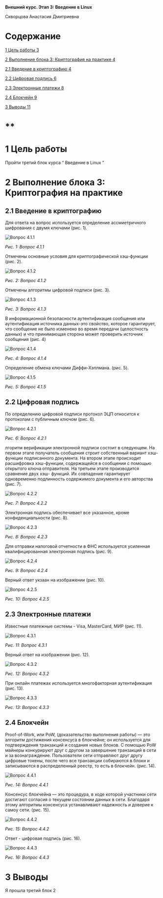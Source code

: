 ﻿**Внешний курс. Этап 3: Введение в Linux**

Скворцова Анастасия Дмитриевна
#
#
#
#
#
#
#
#
#
#
#
#
#
#
#
#
#
#
#
#

# Содержание
[1	Цель работы	3](#_toc198388951)

[2	Выполнение блока 3: Криптография на практике	4](#_toc198388952)

[2.1	Введение в криптографию	4](#_toc198388953)

[2.2	Цифровая подпись	6](#_toc198388954)

[2.3	Электронные платежи	8](#_toc198388955)

[2.4	Блокчейн	9](#_toc198388956)

[3	Выводы	11](#_toc198388957)


# <a name="_toc198388951"></a><a name="цель-работы"></a>**	
#
#
#
#
#
#
#
#
#

# **1	Цель работы**
Пройти третий блок курса “ Введение в Linux ”
#
#
#
#
#
#
#
#
#
#
#
#

# <a name="_toc198388952"></a><a name="xae11aa5677c021e61341e8f95a15355f8bb645a"></a>**2	Выполнение блока 3: Криптография на практике**
## <a name="_toc198388953"></a><a name="введение-в-криптографию"></a>**2.1	Введение в криптографию**
Для ответа на вопрос используется определение ассмиетричного шифрования с двумя ключами (рис. 1).

![Вопрос 4.1.1](Aspose.Words.225b1453-bd67-4e42-8a85-b6b3137d826c.001.png)

*Рис. 1: Вопрос 4.1.1*

Отмечены основные условия для криптографической хэш-функции (рис. 2).

![Вопрос 4.1.2](Aspose.Words.225b1453-bd67-4e42-8a85-b6b3137d826c.002.png)

*Рис. 2: Вопрос 4.1.2*

Отмечены алгоритмы цифровой подписи (рис. 3).

![Вопрос 4.1.3](Aspose.Words.225b1453-bd67-4e42-8a85-b6b3137d826c.003.png)

*Рис. 3: Вопрос 4.1.3*

В информационной безопасности аутентификация сообщения или аутентификация источника данных-это свойство, которое гарантирует, что сообщение не было изменено во время передачи (целостность данных) и что принимающая сторона может проверить источник сообщения (рис. 4)

![Вопрос 4.1.4](Aspose.Words.225b1453-bd67-4e42-8a85-b6b3137d826c.004.png)

*Рис. 4: Вопрос 4.1.4*

Определение обмена ключами Диффи-Хэллмана. (рис. 5).

![Вопрос 4.1.5](Aspose.Words.225b1453-bd67-4e42-8a85-b6b3137d826c.005.png)

*Рис. 5: Вопрос 4.1.5*
##
##
##
##
##
##
##


## <a name="_toc198388954"></a><a name="цифровая-подпись"></a>**2.2	Цифровая подпись**
По определению цифровой подписи протокол ЭЦП относится к протоколам с публичным ключом (рис. 6).

![Вопрос 4.2.1](Aspose.Words.225b1453-bd67-4e42-8a85-b6b3137d826c.006.png)

*Рис. 6: Вопрос 4.2.1*

лгоритм верификации электронной подписи состоит в следующем. На первом этапе получатель сообщения строит собственный вариант хэш-функции подписанного документа. На втором этапе происходит расшифровка хэш-функции, содержащейся в сообщении с помощью открытого ключа отправителя. На третьем этапе производится сравнение двух хэш- функций. Их совпадение гарантирует одновременно подлинность содержимого документа и его авторства (рис. 7).

![Вопрос 4.2.2](Aspose.Words.225b1453-bd67-4e42-8a85-b6b3137d826c.007.png)

*Рис. 7: Вопрос 4.2.2*

Электронная подпись обеспечивает все указанное, кроме конфиденциальности (рис. 8).

![Вопрос 4.2.3](Aspose.Words.225b1453-bd67-4e42-8a85-b6b3137d826c.008.png)

*Рис. 8: Вопрос 4.2.3*

Для отправки налоговой отчетности в ФНС используется усиленная квалифицированная электронная подпись (рис. 9).

![Вопрос 4.2.4](Aspose.Words.225b1453-bd67-4e42-8a85-b6b3137d826c.009.png)

*Рис. 9: Вопрос 4.2.4*

Верный ответ укзаан на изображении (рис. 10).

![Вопрос 4.2.5](Aspose.Words.225b1453-bd67-4e42-8a85-b6b3137d826c.010.png)

*Рис. 10: Вопрос 4.2.5*
##
##
##
##
##
##
##
##
##

## <a name="_toc198388955"></a><a name="электронные-платежи"></a>**2.3	Электронные платежи**
Известные платежные системы - Visa, MasterCard, МИР (рис. 11).

![Вопрос 4.3.1](Aspose.Words.225b1453-bd67-4e42-8a85-b6b3137d826c.011.png)

*Рис. 11: Вопрос 4.3.1*

Верный ответ на изображении (рис. 12).

![Вопрос 4.3.2](Aspose.Words.225b1453-bd67-4e42-8a85-b6b3137d826c.012.png)

*Рис. 12: Вопрос 4.3.2*

При онлайн платежах используется многофакторная аутентификация (рис. 13).

![Вопрос 4.3.3](Aspose.Words.225b1453-bd67-4e42-8a85-b6b3137d826c.013.png)

*Рис. 13: Вопрос 4.3.3*
## <a name="_toc198388956"></a><a name="блокчейн"></a>**2.4	Блокчейн**
Proof-of-Work, или PoW, (доказательство выполнения работы) — это алгоритм достижения консенсуса в блокчейне; он используется для подтверждения транзакций и создания новых блоков. С помощью PoW майнеры конкурируют друг с другом за завершение транзакций в сети и за вознаграждение. Пользователи сети отправляют друг другу цифровые токены, после чего все транзакции собираются в блоки и записываются в распределенный реестр, то есть в блокчейн. (рис. 14).

![Вопрос 4.4.1](Aspose.Words.225b1453-bd67-4e42-8a85-b6b3137d826c.014.png)

*Рис. 14: Вопрос 4.4.1*

Консенсус блокчейна — это процедура, в ходе которой участники сети достигают согласия о текущем состоянии данных в сети. Благодаря этому алгоритмы консенсуса устанавливают надежность и доверие к самоу сети. (рис. 15).

![Вопрос 4.4.2](Aspose.Words.225b1453-bd67-4e42-8a85-b6b3137d826c.015.png)

*Рис. 15: Вопрос 4.4.2*

Ответ - цифровая подпись (рис. 16).

![Вопрос 4.4.3](Aspose.Words.225b1453-bd67-4e42-8a85-b6b3137d826c.016.png)

*Рис. 16: Вопрос 4.4.3*
#
#
#
#
#
#
#
#
#
#

# <a name="_toc198388957"></a><a name="выводы"></a>**3	Выводы**
Я прошла третий блок
2

